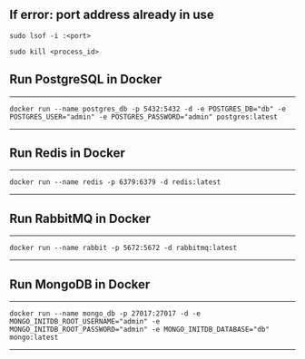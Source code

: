 ## If error: port address already in use
```shell
sudo lsof -i :<port>
```
```shell
sudo kill <process_id>
```

## Run PostgreSQL in Docker
<hr/>

```shell
docker run --name postgres_db -p 5432:5432 -d -e POSTGRES_DB="db" -e POSTGRES_USER="admin" -e POSTGRES_PASSWORD="admin" postgres:latest 
```
<hr/>

## Run Redis in Docker
<hr/>

```shell
docker run --name redis -p 6379:6379 -d redis:latest
```
<hr/>

## Run RabbitMQ in Docker
<hr/>

```shell
docker run --name rabbit -p 5672:5672 -d rabbitmq:latest
```
<hr/>

## Run MongoDB in Docker
<hr/>

```shell
docker run --name mongo_db -p 27017:27017 -d -e MONGO_INITDB_ROOT_USERNAME="admin" -e MONGO_INITDB_ROOT_PASSWORD="admin" -e MONGO_INITDB_DATABASE="db" mongo:latest
```
<hr/>
